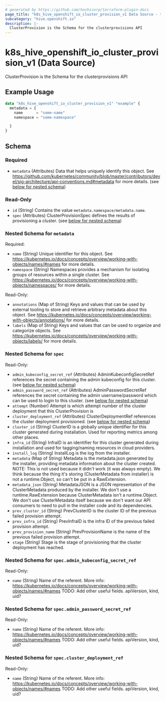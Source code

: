 ```yaml
---
# generated by https://github.com/hashicorp/terraform-plugin-docs
page_title: "k8s_hive_openshift_io_cluster_provision_v1 Data Source - terraform-provider-k8s"
subcategory: "hive.openshift.io"
description: |-
  ClusterProvision is the Schema for the clusterprovisions API
---
```


# k8s_hive_openshift_io_cluster_provision_v1 (Data Source)

ClusterProvision is the Schema for the clusterprovisions API

## Example Usage

```terraform
data "k8s_hive_openshift_io_cluster_provision_v1" "example" {
  metadata = {
    name      = "some-name"
    namespace = "some-namespace"

  }
}
```

<!-- schema generated by tfplugindocs -->
## Schema

### Required

- `metadata` (Attributes) Data that helps uniquely identify this object. See https://github.com/kubernetes/community/blob/master/contributors/devel/sig-architecture/api-conventions.md#metadata for more details. (see [below for nested schema](#nestedatt--metadata))

### Read-Only

- `id` (String) Contains the value `metadata.namespace/metadata.name`.
- `spec` (Attributes) ClusterProvisionSpec defines the results of provisioning a cluster. (see [below for nested schema](#nestedatt--spec))

<a id="nestedatt--metadata"></a>
### Nested Schema for `metadata`

Required:

- `name` (String) Unique identifier for this object. See https://kubernetes.io/docs/concepts/overview/working-with-objects/names/#names for more details.
- `namespace` (String) Namespaces provides a mechanism for isolating groups of resources within a single cluster. See https://kubernetes.io/docs/concepts/overview/working-with-objects/namespaces/ for more details.

Read-Only:

- `annotations` (Map of String) Keys and values that can be used by external tooling to store and retrieve arbitrary metadata about this object. See https://kubernetes.io/docs/concepts/overview/working-with-objects/annotations/ for more details.
- `labels` (Map of String) Keys and values that can be used to organize and categorize objects. See https://kubernetes.io/docs/concepts/overview/working-with-objects/labels/ for more details.


<a id="nestedatt--spec"></a>
### Nested Schema for `spec`

Read-Only:

- `admin_kubeconfig_secret_ref` (Attributes) AdminKubeconfigSecretRef references the secret containing the admin kubeconfig for this cluster. (see [below for nested schema](#nestedatt--spec--admin_kubeconfig_secret_ref))
- `admin_password_secret_ref` (Attributes) AdminPasswordSecretRef references the secret containing the admin username/password which can be used to login to this cluster. (see [below for nested schema](#nestedatt--spec--admin_password_secret_ref))
- `attempt` (Number) Attempt is which attempt number of the cluster deployment that this ClusterProvision is
- `cluster_deployment_ref` (Attributes) ClusterDeploymentRef references the cluster deployment provisioned. (see [below for nested schema](#nestedatt--spec--cluster_deployment_ref))
- `cluster_id` (String) ClusterID is a globally unique identifier for this cluster generated during installation. Used for reporting metrics among other places.
- `infra_id` (String) InfraID is an identifier for this cluster generated during installation and used for tagging/naming resources in cloud providers.
- `install_log` (String) InstallLog is the log from the installer.
- `metadata` (Map of String) Metadata is the metadata.json generated by the installer, providing metadata information about the cluster created. NOTE: This is not used because it didn't work (it was always empty). We think because the thing it's storing (ClusterMetadata from installer) is not a runtime.Object, so can't be put in a RawExtension.
- `metadata_json` (String) MetadataJSON is a JSON representation of the ClusterMetadata produced by the installer. We don't use a runtime.RawExtension because ClusterMetadata isn't a runtime.Object. We don't use ClusterMetadata itself because we don't want our API consumers to need to pull in the installer code and its dependencies.
- `prev_cluster_id` (String) PrevClusterID is the cluster ID of the previous failed provision attempt.
- `prev_infra_id` (String) PrevInfraID is the infra ID of the previous failed provision attempt.
- `prev_provision_name` (String) PrevProvisionName is the name of the previous failed provision attempt.
- `stage` (String) Stage is the stage of provisioning that the cluster deployment has reached.

<a id="nestedatt--spec--admin_kubeconfig_secret_ref"></a>
### Nested Schema for `spec.admin_kubeconfig_secret_ref`

Read-Only:

- `name` (String) Name of the referent. More info: https://kubernetes.io/docs/concepts/overview/working-with-objects/names/#names TODO: Add other useful fields. apiVersion, kind, uid?


<a id="nestedatt--spec--admin_password_secret_ref"></a>
### Nested Schema for `spec.admin_password_secret_ref`

Read-Only:

- `name` (String) Name of the referent. More info: https://kubernetes.io/docs/concepts/overview/working-with-objects/names/#names TODO: Add other useful fields. apiVersion, kind, uid?


<a id="nestedatt--spec--cluster_deployment_ref"></a>
### Nested Schema for `spec.cluster_deployment_ref`

Read-Only:

- `name` (String) Name of the referent. More info: https://kubernetes.io/docs/concepts/overview/working-with-objects/names/#names TODO: Add other useful fields. apiVersion, kind, uid?
